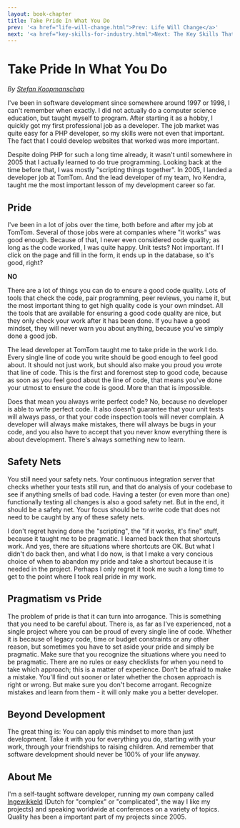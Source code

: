 ```yaml
---
layout: book-chapter
title: Take Pride In What You Do
prev: '<a href="life-will-change.html">Prev: Life Will Change</a>'
next: '<a href="key-skills-for-industry.html">Next: The Key Skills That Industry Expects</a>'
---
```


# Take Pride In What You Do

_By [Stefan Koopmanschap](#about_me)_

I've been in software development since somewhere around 1997 or 1998, I can't remember when exactly. I did not actually do a computer science education, but taught myself to program. After starting it as a hobby, I quickly got my first professional job as a developer. The job market was quite easy for a PHP developer, so my skills were not even that important. The fact that I could develop websites that worked was more important.

Despite doing PHP for such a long time already, it wasn't until somewhere in 2005 that I actually learned to do true programming. Looking back at the time before that, I was mostly "scripting things together". In 2005, I landed a developer job at TomTom. And the lead developer of my team, Ivo Kendra, taught me the most important lesson of my development career so far.

## Pride

I've been in a lot of jobs over the time, both before and after my job at TomTom. Several of those jobs were at companies where "it works" was good enough. Because of that, I never even considered code quality; as long as the code worked, I was quite happy. Unit tests? Not important. If I click on the page and fill in the form, it ends up in the database, so it's good, right?

**NO**

There are a lot of things you can do to ensure a good code quality. Lots of tools that check the code, pair programming, peer reviews, you name it, but the most important thing to get high quality code is your own mindset. All the tools that are available for ensuring a good code quality are nice, but they only check your work after it has been done. If you have a good mindset, they will never warn you about anything, because you've simply done a good job.

The lead developer at TomTom taught me to take pride in the work I do. Every single line of code you write should be good enough to feel good about. It should not just work, but should also make you proud you wrote that line of code. This is the first and foremost step to good code, because as soon as you feel good about the line of code, that means you've done your utmost to ensure the code is good. More than that is impossible.

Does that mean you always write perfect code? No, because no developer is able to write perfect code. It also doesn't guarantee that your unit tests will always pass, or that your code inspection tools will never complain. A developer will always make mistakes, there will always be bugs in your code, and you also have to accept that you never know everything there is about development. There's always something new to learn.

## Safety Nets

You still need your safety nets. Your continuous integration server that checks whether your tests still run, and that do analysis of your codebase to see if anything smells of bad code. Having a tester (or even more than one) functionally testing all changes is also a good safety net. But in the end, it should be a safety net. Your focus should be to write code that does not need to be caught by any of these safety nets.

I don't regret having done the "scripting", the "if it works, it's fine" stuff, because it taught me to be pragmatic. I learned back then that shortcuts work. And yes, there are situations where shortcuts are OK. But what I didn't do back then, and what I do now, is that I make a very concious choice of when to abandon my pride and take a shortcut because it is needed in the project. Perhaps I only regret it took me such a long time to get to the point where I took real pride in my work.

## Pragmatism vs Pride

The problem of pride is that it can turn into arrogance. This is something that you need to be careful about. There is, as far as I've experienced, not a single project where you can be proud of every single line of code. Whether it is because of legacy code, time or budget constraints or any other reason, but sometimes you have to set aside your pride and simply be pragmatic. Make sure that you recognize the situations where you need to be pragmatic. There are no rules or easy checklists for when you need to take which approach; this is a matter of experience. Don't be afraid to make a mistake. You'll find out sooner or later whether the chosen approach is right or wrong. But make sure you don't become arrogant. Recognize mistakes and learn from them - it will only make you a better developer.

## Beyond Development

The great thing is: You can apply this mindset to more than just development. Take it with you for everything you do, starting with your work, through your friendships to raising children. And remember that software development should never be 100% of your life anyway.

## About Me

I'm a self-taught software developer, running my own company called [Ingewikkeld](http://php.ingewikkeld.net/) (Dutch for "complex" or "complicated", the way I like my projects) and speaking worldwide at conferences on a variety of topics. Quality has been a important part of my projects since 2005.
